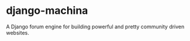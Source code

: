 django-machina
==============

A Django forum engine for building powerful and pretty community driven websites.
